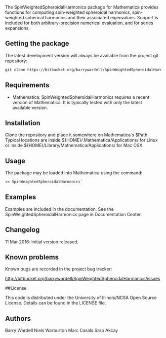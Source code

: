 The SpinWeightedSpheroidalHarmonics package for Mathematica provides functions for computing
spin-weighted spheroidal harmonics, spin-weighted spherical harmonics and their associated eigenvalues.
Support is included for both arbitrary-precision numerical evaluation, and for series expansions.

## Getting the package

The latest development version will always be available from the project git
repository:

```bash
git clone https://bitbucket.org/barrywardell/SpinWeightedSpheroidalHarmonics
```


## Requirements

* Mathematica: SpinWeightedSpheroidalHarmonics requires a recent version of Mathematica. It is typically tested with only the latest available version.


## Installation

Clone the repository and place it somewhere on Mathematica's $Path.
Typical locations are inside ${HOME}/.Mathematica/Applications/ for Linux or
inside ${HOME}/Library/Mathematica/Applications/ for Mac OSX.


## Usage

The package may be loaded into Mathematica using the command:

```Mathematica
<< SpinWeightedSpheroidalHarmonics`
```


## Examples

Examples are included in the documentation. See the
SpinWeightedSpheroidalHarmonics page in Documentation Center.


## Changelog

11 Mar 2016: Initial version released.


## Known problems

Known bugs are recorded in the project bug tracker:

http://bitbucket.org/barrywardell/SpinWeightedSpheroidalHarmonics/issues


##License

This code is distributed under the University of Illinois/NCSA
Open Source License. Details can be found in the LICENSE file.


## Authors

Barry Wardell
Niels Warburton
Marc Casals
Sarp Akcay
